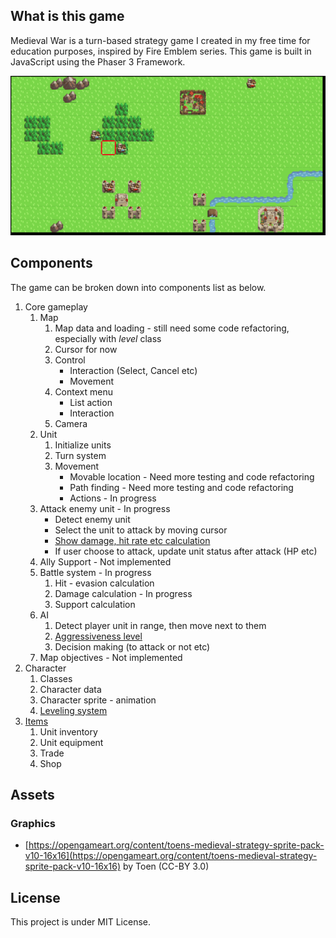 ## What is this game

Medieval War is a turn-based strategy game I created in my free time for education purposes, inspired by Fire Emblem series. This game is built in JavaScript using the Phaser 3 Framework.

![](demo.gif)

## Components
The game can be broken down into components list as below.
1. Core gameplay
    1. Map
        1. Map data and loading - still need some code refactoring, especially with *level* class
        2. Cursor for now
        3. Control
            * Interaction (Select, Cancel etc)
            * Movement
        4. Context menu
            * List action
            * Interaction
        5. Camera
    2. Unit
        1. Initialize units
        2. Turn system
        3. Movement
            * Movable location - Need more testing and code refactoring
            * Path finding - Need more testing and code refactoring
            * Actions - In progress
    3. Attack enemy unit - In progress
        * Detect enemy unit
        * Select the unit to attack by moving cursor
        * [Show damage, hit rate etc calculation](https://github.com/tranchikhang/MedievalWar/issues/5)
        * If user choose to attack, update unit status after attack (HP etc)
    4. Ally Support - Not implemented
    5. Battle system - In progress
        1. Hit - evasion calculation
        2. Damage calculation - In progress
        3. Support calculation
    6. AI
        1. Detect player unit in range, then move next to them
        2. [Aggressiveness level](https://github.com/tranchikhang/MedievalWar/issues/4)
        3. Decision making (to attack or not etc)
    7. Map objectives - Not implemented
2. Character
    1. Classes
    2. Character data
    3. Character sprite - animation
    4. [Leveling system](https://github.com/tranchikhang/MedievalWar/issues/6)
3. [Items](https://github.com/tranchikhang/MedievalWar/issues/3)
    1. Unit inventory
    2. Unit equipment
    3. Trade
    4. Shop

## Assets

### Graphics
* [https://opengameart.org/content/toens-medieval-strategy-sprite-pack-v10-16x16](https://opengameart.org/content/toens-medieval-strategy-sprite-pack-v10-16x16) by Toen (CC-BY 3.0)

## License

This project is under MIT License.
